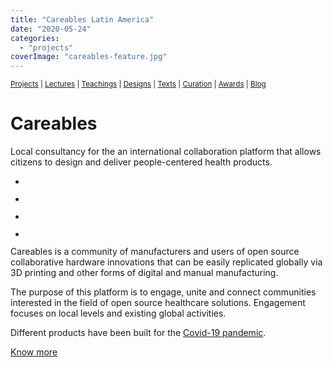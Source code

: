 ```yaml
---
title: "Careables Latin America"
date: "2020-05-24"
categories: 
  - "projects"
coverImage: "careables-feature.jpg"
---
```


<small>[Projects](../projects.html) | [Lectures](../lectures.html) | [Teachings](../teachings.html) | [Designs](../designs.html) | [Texts](../texts.html) | [Curation](../curation.html) | [Awards](../awards.html) | <a href="https://readruiz.medium.com/" target="_blank">Blog</a></small>

# Careables

Local consultancy for the an international collaboration platform that allows citizens to design and deliver people-centered health products.

- <a href="https://thisismyart.eratudomato.online/wp-content/uploads/sites/11/2020/05/careables01.jpg"><img src="images/careables01-1024x683.jpg" alt="" /></a>
    
- <a href="https://thisismyart.eratudomato.online/wp-content/uploads/sites/11/2020/05/careables02.jpg"><img src="images/careables02-1024x683.jpg" alt="" /></a>
    
- <a href="https://thisismyart.eratudomato.online/wp-content/uploads/sites/11/2020/05/careables03.jpg"><img src="images/careables03-1024x576.jpg" alt="" /></a>
    
- <a href="https://thisismyart.eratudomato.online/wp-content/uploads/sites/11/2020/05/careables04.jpg"><img src="images/careables04-1024x576.jpg" alt="" /></a>
    

Careables is a community of manufacturers and users of open source collaborative hardware innovations that can be easily replicated globally via 3D printing and other forms of digital and manual manufacturing.

The purpose of this platform is to engage, unite and connect communities interested in the field of open source healthcare solutions. Engagement focuses on local levels and existing global activities.

Different products have been built for the [Covid-19 pandemic](https://medium.com/@readruiz/the-first-month-of-a-maker-lab-against-covid-19-in-northeastern-brazil-121d161be705).

[Know more](http://careables.org)
